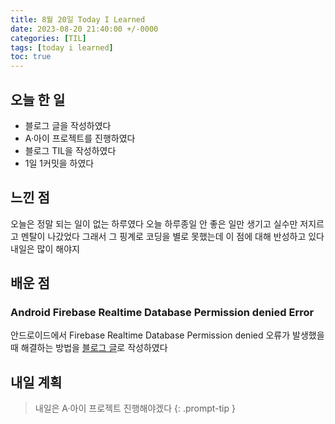 ```yaml
---
title: 8월 20일 Today I Learned
date: 2023-08-20 21:40:00 +/-0000
categories: [TIL]
tags: [today i learned]
toc: true
---
```


## 오늘 한 일

* 블로그 글을 작성하였다
* A·아이 프로젝트를 진행하였다
* 블로그 TIL을 작성하였다
* 1일 1커밋을 하였다

## 느낀 점

오늘은 정말 되는 일이 없는 하루였다 오늘 하루종일 안 좋은 일만 생기고 실수만 저지르고 멘탈이 나갔었다 그래서 그 핑계로 코딩을 별로 못했는데 이 점에 대해 반성하고 있다 내일은 많이 해야지

## 배운 점

### Android Firebase Realtime Database Permission denied Error

안드로이드에서 Firebase Realtime Database Permission denied 오류가 발생했을 때 해결하는 방법을 [블로그 글](https://jangwoojun.github.io/posts/%EC%95%88%EB%93%9C%EB%A1%9C%EC%9D%B4%EB%93%9C-Firebase-Realtime-Database-Permission-denied-Error/)로 작성하였다

## 내일 계획

> 내일은 A·아이 프로젝트 진행해야겠다
{: .prompt-tip }

